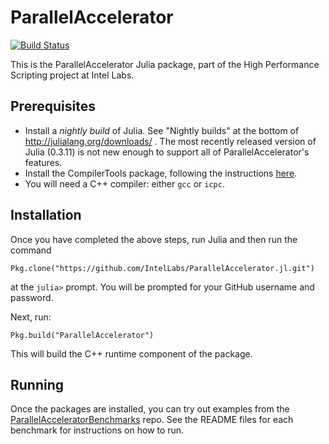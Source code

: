 # ParallelAccelerator

[![Build Status](https://magnum.travis-ci.com/IntelLabs/ParallelAccelerator.jl.svg?token=149Z9PxxcSTNz1n9bRpz&branch=master)](https://magnum.travis-ci.com/IntelLabs/ParallelAccelerator.jl)

This is the ParallelAccelerator Julia package, part of the High
Performance Scripting project at Intel Labs.

## Prerequisites

  * Install a *nightly build* of Julia.  See "Nightly builds" at the
    bottom of http://julialang.org/downloads/ .  The most recently
    released version of Julia (0.3.11) is not new enough to support
    all of ParallelAccelerator's features.
  * Install the CompilerTools package, following the instructions
    [here](https://github.com/IntelLabs/CompilerTools.jl#README).
  * You will need a C++ compiler: either `gcc` or `icpc`.

## Installation

Once you have completed the above steps, run Julia and then run the
command

    Pkg.clone("https://github.com/IntelLabs/ParallelAccelerator.jl.git")

at the `julia>` prompt.  You will be prompted for your GitHub username
and password.

Next, run:

    Pkg.build("ParallelAccelerator")

This will build the C++ runtime component of the package.

## Running

Once the packages are installed, you can try out examples from the
[ParallelAcceleratorBenchmarks](https://github.com/IntelLabs/ParallelAcceleratorBenchmarks)
repo.  See the README files for each benchmark for instructions on how
to run.

<!-- Installation on Mac OS X: -->

<!-- install Intel Compiler -->
<!-- install bcpp with Homebrew -->

